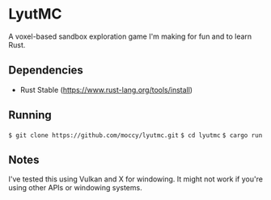 # LyutMC

A voxel-based sandbox exploration game I'm making for fun and to learn Rust.

## Dependencies
- Rust Stable (https://www.rust-lang.org/tools/install)

## Running
`$ git clone https://github.com/moccy/lyutmc.git`
`$ cd lyutmc`
`$ cargo run`

## Notes
I've tested this using Vulkan and X for windowing. It might not work if you're using other APIs or windowing systems.
